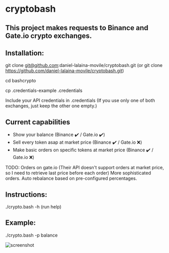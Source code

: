 # cryptobash

## This project makes requests to Binance and Gate.io crypto exchanges.

## Installation:

git clone git@github.com:daniel-lalaina-movile/cryptobash.git  (or git clone https://github.com/daniel-lalaina-movile/cryptobash.git)

cd bashcrypto

cp .credentials-example .credentials

Include your API credentials in .credentials (If you use only one of both exchanges, just keep the other one empty.)

## Current capabilities

- Show your balance (Binance ✔️ / Gate.io ✔️)
- Sell every token asap at market price (Binance ✔️ / Gate.io ❌)
- Make basic orders on specific tokens at market price (Binance ✔️ / Gate.io ❌)

TODO:
Orders on gate.io (Their API doesn't support orders at market price, so I need to retrieve last price before each order)
More sophisticated orders.
Auto rebalance based on pre-configured percentages.

## Instructions:

./crypto.bash -h   (run help)

## Example:
./crypto.bash -p balance

![screenshot](https://user-images.githubusercontent.com/1348148/131236986-61bb4f9c-fd60-4f31-be14-7145a7d4a53a.gif)
